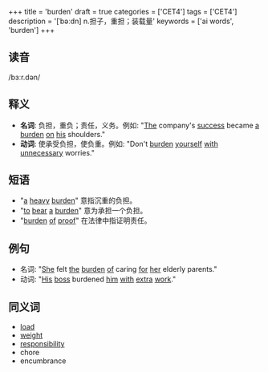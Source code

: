 +++
title = 'burden'
draft = true
categories = ['CET4']
tags = ['CET4']
description = '[ˈbəːdn] n.担子，重担；装载量'
keywords = ['ai words', 'burden']
+++

## 读音
/bɜːr.dən/

## 释义
- **名词**: 负担，重负；责任，义务。例如: "[The](/post/the/) company's [success](/post/success/) became [a](/post/a/) [burden](/post/burden/) [on](/post/on/) [his](/post/his/) shoulders."
- **动词**: 使承受负担，使负重。例如: "Don't [burden](/post/burden/) [yourself](/post/yourself/) [with](/post/with/) [unnecessary](/post/unnecessary/) worries."

## 短语
- "[a](/post/a/) [heavy](/post/heavy/) [burden](/post/burden/)" 意指沉重的负担。
- "[to](/post/to/) [bear](/post/bear/) [a](/post/a/) [burden](/post/burden/)" 意为承担一个负担。
- "[burden](/post/burden/) [of](/post/of/) [proof](/post/proof/)" 在法律中指证明责任。

## 例句
- 名词: "[She](/post/she/) felt [the](/post/the/) [burden](/post/burden/) [of](/post/of/) caring [for](/post/for/) [her](/post/her/) elderly parents."
- 动词: "[His](/post/his/) [boss](/post/boss/) burdened [him](/post/him/) [with](/post/with/) [extra](/post/extra/) [work](/post/work/)."

## 同义词
- [load](/post/load/)
- [weight](/post/weight/)
- [responsibility](/post/responsibility/)
- chore
- encumbrance
